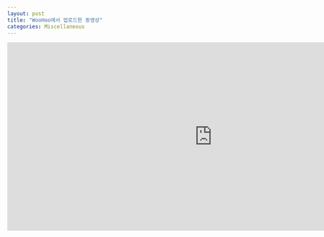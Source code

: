 ```yaml
---
layout: post
title: "WooHoo에서 업로드한 동영상"
categories: Miscellaneous
---
```


<iframe width="945" height="435" src="https://www.youtube.com/embed/videoseries?list=UU41GHsi-F40DiDT2DFAWW0w" frameborder="0" allow="accelerometer; autoplay; clipboard-write; encrypted-media; gyroscope; picture-in-picture" allowfullscreen></iframe>

